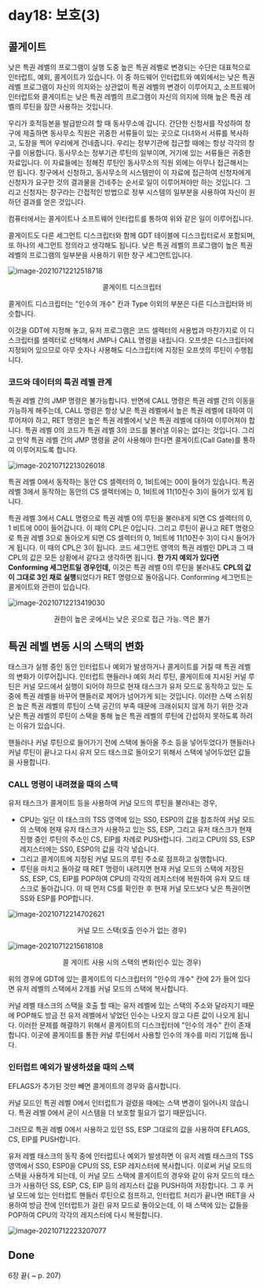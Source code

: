 # day18: 보호(3)



## 콜게이트

낮은 특권 레벨의 프로그램이 실행 도중 높은 특권 레벨로 변경되는 수단은 대표적으로 인터럽트, 예외, 콜게이트가 있습니다. 이 중 하드웨어 인터럽트와 예외에서는 낮은 특권 레벨 프로그램이 자신의 의지와는 상관없이 특권 레벨의 변경이 이루어지고, 소프트웨어 인터럽트와 콜게이트는 낮은 특권 레벨의 프로그램이 자신의 의지에 의해 높은 특권 레벨의 루틴을 잠깐 사용하는 것입니다.

우리가 호적등본을 발급받으려 할 때 동사무소에 갑니다. 간단한 신청서를 작성하여 창구에 제출하면 동사무소 직원은 귀중한 서류들이 있는 곳으로 다녀와서 서류를 복사하고, 도장을 찍어 우리에게 건네줍니다. 우리는 정부기관에 접근할 때에는 항상 각각의 창구를 이용합니다. 동사무소는 정부기관 루틴의 일부이며, 거기에 있는 서류들은 귀중한 자료입니다. 이 자료들에는 정해진 루틴인 동사무소의 직원 외에는 아무나 접근해서는 안 됩니다. 창구에서 신청하고, 동사무소의 시스템만이 이 자료에 접근하여 신청자에게 신청자가 요구한 것의 결과물을 건네주는 순서로 일이 이루어져야만 하는 것입니다. 그리고 신청자는 창구라는 간접적인 방법으로 정부 시스템의 일부분을 사용하여 자신이 원하던 결과를 얻은 것입니다.



컴퓨터에서는 콜게이트나 소프트웨어 인터럽트를 통하여 위와 같은 일이 이루어집니다.



콜게이트도 다른 세그먼트 디스크립터와 함께 GDT 테이블에 디스크립터로서 포함되며, 또 하나의 세그먼트 정의라고 생각해도 됩니다. 낮은 특권 레벨의 프로그램이 높은 특권 레벨의 프로그램의 일부분을 사용하기 위한 창구 세그먼트입니다.

![image-20210712212518718](img/18/image-20210712212518718.png)

<center>콜게이트 디스크립터</center>

콜게이트 디스크립터는 "인수의 개수" 칸과 Type 이외의 부분은 다른 디스크립터와 비슷합니다.



이것을 GDT에 지정해 놓고, 유저 프로그램은 코드 셀렉터의 사용법과 마찬가지로 이 디스크립터를 셀렉터로 선택해서 JMP나 CALL 명령을 내립니다. 오프셋은 디스크립터에 지정되어 있으므로 아무 숫자나 사용해도 디스크립터에 지정된 오프셋의 루틴이 수행됩니다.



### 코드와 데이터의 특권 레벨 관계

특권 레벨 간의 JMP 명령은 불가능합니다. 반면에 CALL 명령은 특권 레벨 간의 이동을 가능하게 해주는데, CALL 명령은 항상 낮은 특권 레벨에서 높은 특권 레벨에 대하여 이루어져야 하고, RET 명령은 높은 특권 레벨에서 낮은 특권 레벨에 대하여 이루어져야 합니다. 특권 레벨 0의 코드가 특권 레벨 3의 코드를 불러낼 이유는 없다는 것입니다. 그리고 만약 특권 레벨 간의 JMP 명령을 굳이 사용해야 한다면 콜게이트(Call Gate)를 통하여 이루어지도록 합니다.

![image-20210712213026018](img/18/image-20210712213026018.png)

특권 레벨 0에서 동작하는 동안 CS 셀렉터의 0, 1비트에는 00이 들어가 있습니다. 특권 레벨 3에서 동작하는 동안의 CS 셀렉터에는 0, 1비트에 11(10진수 3)이 들어가 있게 됩니다.



특권 레벨 3에서 CALL 명령으로 특권 레벨 0의 루틴을 불러내게 되면 CS 셀렉터의 0, 1 비트에 00이 들어갑니다. 이 때의 CPL은 0입니다. 그리고 루틴이 끝나고 RET 명령으로 특권 레벨 3으로 돌아오게 되면 CS 셀렉터의 0, 1비트에 11(10진수 3)이 다시 들어가게 됩니다. 이 때의 CPL은 3이 됩니다. 코드 세그먼트 영역의 특권 레벨인 DPL과 그 때 CPL의 값은 모든 상황에서 같다고 생각하면 됩니다. **한 가지 예외가 있다면 Conforming 세그먼트일 경우인데,** 이것은 특권 레벨 0의 루틴을 불러내도 **CPL의 값이 그대로 3인 채로 실행**되었다가 RET 명령으로 돌아옵니다. Conforming 세그먼트는 콜게이트와 관련이 있습니다.

![image-20210712213419030](img/18/image-20210712213419030.png)

<center>권한이 높은 곳에서는 낮은 곳으로 접근 가능. 역은 불가</center>



## 특권 레벨 변동 시의 스택의 변화

태스크가 실행 중인 동안 인터럽트나 예외가 발생하거나 콜게이트를 거칠 때 특권 레벨의 변화가 이루어집니다. 인터럽트 핸들러나 예외 처리 루틴, 콜게이트에 지시된 커널 루틴은 커널 모드에서 실행이 되어야 하므로 현재 태스크가 유저 모드로 동작하고 있는 도중에 특권 레벨을 바꾸어 핸들러로 제어가 넘어가게 되는 것입니다. 이러한 스택 스위칭은 높은 특권 레벨의 루틴이 스택 공간의 부족 때문에 크래쉬되지 않게 하기 위한 것과 낮은 특권 레벨의 루틴이 스택을 통해 높은 특권 레벨의 루틴에 간섭하지 못하도록 하려는 이유가 있습니다.

핸들러나 커널 루틴으로 들어가기 전에 스택에 돌아올 주소 등을 넣어두었다가 핸들러나 커널 루틴이 끝나고 다시 유저 모드 태스크로 돌아오기 위해서 스택에 넣어두었던 값들을 사용합니다.



### CALL 명령이 내려졌을 때의 스택

유저 태스크가 콜게이트 등을 사용하여 커널 모드의 루틴을 불러내는 경우,

- CPU는 일단 이 태스크의 TSS 영역에 있는 SS0, ESP0의 값을 참조하여 커널 모드의 스택에 현재 유저 태스크가 사용하고 있는 SS, ESP, 그리고 유저 태스크가 현재 진행 중인 루틴의 주소인 CS, EIP를 차례로 PUSH합니다. 그리고 CPU의 SS, ESP 레지스터에는 SS0, ESP0의 값을 각각 넣습니다.
- 그리고 콜게이트에 지정된 커널 모드의 루틴 주소로 점프하고 실행합니다.
- 루틴을 마치고 돌아갈 때 RET 명령이 내려지면 현재 커널 모드의 스택에 저장된 SS, ESP, CS, EIP를 POP하여 CPU의 각각의 레지스터에 복원하여 유저 모드 태스크로 돌아갑니다. 이 때 먼저 CS를 확인한 후 현재 커널 모드보다 낮은 특권이면 SS와 ESP를 POP합니다.



![image-20210712214702621](img/18/image-20210712214702621.png)

<center>커널 모드 스택(호출 인수가 없는 경우)</center>



![image-20210712215618108](img/18/image-20210712215618108.png)

<center>콜 게이트 사용 시의 스택의 변화(인수 있는 경우)</center>

위의 경우에 GDT에 있는 콜게이트의 디스크립터의 "인수의 개수" 칸에 2가 들어 있다면 유저 레벨의 스택에서 2개를 커널 모드의 스택에 복사합니다.



커널 레벨 태스크의 스택을 호출 할 때는 유저 레벨에 있는 스택의 주소와 달라지기 때문에 POP해도 방금 전 유저 레벨에서 넣었던 인수는 나오지 않고 다른 값이 나오게 됩니다. 이러한 문제를 해결하기 위해서 콜게이트의 디스크립터에 "인수의 개수" 칸이 존재합니다. 이곳에 콜게이트를 통한 커널 루틴에서 사용할 인수의 개수를 미리 기입해 둡니다.



### 인터럽트 예외가 발생하셨을 때의 스택

EFLAGS가 추가된 것만 빼면 콜게이트의 경우와 흡사합니다.



커널 모드인 특권 레벨 0에서 인터럽트가 걸렸을 때에는 스택 변경이 일어나지 않습니다. 특권 레벨 0에서 굳이 시스템을 더 보호할 필요가 없기 때문입니다.



그러므로 특권 레벨 0에서 사용하고 있던 SS, ESP 그대로의 값을 사용하여 EFLAGS, CS, EIP를 PUSH합니다.



유저 레벨 태스크의 동작 중에 인터럽트나 예외가 발생하면 이 유저 레벨 태스크의 TSS 영역에서 SS0, ESP0을 CPU의 SS, ESP 레지스터에 복사합니다. 이로써 커널 모드의 스택을 사용하게 되는데, 이 커널 모드 스택에 콜게이트의 경우와 같이 유저 모드의 태스크가 사용하던 SS, ESP, CS, EIP 등의 레지스터 값을 PUSH하여 저장합니다. 그 후 커널 모드에 있는 인터럽트 핸들러 루틴으로 점프하고, 인터럽트 처리가 끝나면 IRET을 사용하여 방금 전에 인터럽트가 걸린 유저 모드로 돌아오는데, 이 때 스택에 있는 값들을 POP하여 CPU의 각각의 레지스터에 다시 복원합니다.

![image-20210712223207077](img/18/image-20210712223207077.png)

## Done

6장 끝( ~ p. 207)
